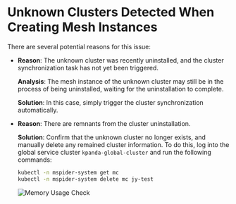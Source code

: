 # Unknown Clusters Detected When Creating Mesh Instances

There are several potential reasons for this issue:

- **Reason**: The unknown cluster was recently uninstalled, and the cluster synchronization task has not yet been triggered.

    **Analysis**: The mesh instance of the unknown cluster may still be in the process of being uninstalled, waiting for the uninstallation to complete.

    **Solution**: In this case, simply trigger the cluster synchronization automatically.

- **Reason**: There are remnants from the cluster uninstallation.

    **Solution**: Confirm that the unknown cluster no longer exists, and manually delete
    any remained cluster information. To do this, log into the global service cluster
    `kpanda-global-cluster` and run the following commands:

    ```bash
    kubectl -n mspider-system get mc
    kubectl -n mspider-system delete mc jy-test
    ```

    ![Memory Usage Check](https://docs.daocloud.io/daocloud-docs-images/docs/zh/docs/mspider/troubleshoot/images/mc-delete-01.png)
